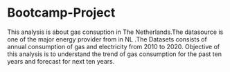 # Bootcamp-Project
This analysis is about gas consuption in The Netherlands.The datasource is one of the major energy provider from in NL .The Datasets consists of annual consumption of  gas and electricity from 2010 to 2020.
Objective of this analysis is to understand the trend of gas consumption for the past ten years and forecast for next ten years.

